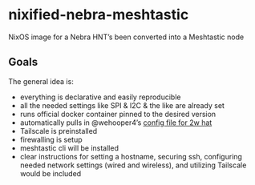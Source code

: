 # nixified-nebra-meshtastic
NixOS image for a Nebra HNT’s been converted into a Meshtastic node

## Goals

The general idea is:

- everything is declarative and easily reproducible 
- all the needed settings like SPI & I2C & the like are already set
- runs official docker container pinned to the desired version 
- automatically pulls in @wehooper4’s [config file for 2w hat](https://github.com/wehooper4/Meshtastic-Hardware/blob/main/NebraHat/NebraHat_2W.yaml) 
- Tailscale is preinstalled 
- firewalling is setup
- meshtastic cli will be installed 
- clear instructions for setting a hostname,  securing ssh, configuring needed network settings (wired and wireless), and utilizing Tailscale would be included
